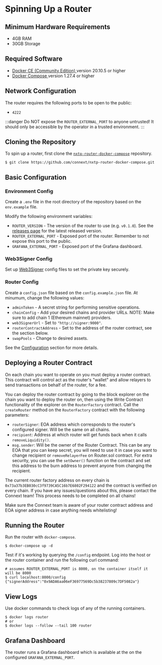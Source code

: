 # Spinning Up a Router

## Minimum Hardware Requirements

* 4GB RAM
* 30GB Storage

## Required Software

* [Docker CE (Community Edition) ](https://docs.docker.com/install/)version 20.10.5 or higher
* [Docker Compose ](https://docs.docker.com/compose/install/)version 1.27.4 or higher

## Network Configuration

The router requires the following ports to be open to the public:

* `4222`

:::danger Do NOT expose the `ROUTER_EXTERNAL_PORT` to anyone untrusted! It should only be accessible by the operator in a trusted environment. :::

## Cloning the Repository

To spin up a router, first clone the [`nxtp-router-docker-compose`](https://github.com/connext/nxtp-router-docker-compose) repository.

```shell
$ git clone https://github.com/connext/nxtp-router-docker-compose.git
```

## Basic Configuration

### Environment Config

Create a `.env` file in the root directory of the repository based on the `env.example` file.

Modify the following environment variables:

* `ROUTER_VERSION` - The version of the router to use (e.g. `v0.1.0`). See the [releases page](https://github.com/connext/nxtp/releases) for the latest released version.
* `ROUTER_EXTERNAL_PORT` - Exposed port of the router. Remember to not expose this port to the public.
* `GRAFANA_EXTERNAL_PORT` - Exposed port of the Grafana dashboard.

### Web3Signer Config

Set up [Web3Signer](https://docs.web3signer.consensys.net/en/latest/) config files to set the private key securely.

### Router Config

Create a `config.json` file based on the `config.example.json` file. At minumum, change the following values:

* `adminToken` - A secret string for performing sensitive operations.
* `chainConfig` - Add your desired chains and provider URLs. NOTE: Make sure to add chain 1 (Ethereum mainnet) providers.
* `web3SignerUrl` - Set to `"http://signer:9000"`.
* `routerContractAddress` - Set to the address of the router contract, see the section below.
* `swapPools` - Change to desired assets.

See the [Configuration](../Reference/configuration/) section for more details.

## Deploying a Router Contract

On each chain you want to operate on you must deploy a router contract. This contract will control act as the router's "wallet" and allow relayers to send transactions on behalf of the router, for a fee.

You can deploy the router contract by going to the block explorer on the chain you want to deploy the router on, then using the Write Contract functionality of the explorer on the `RouterFactory` contract. Call the `createRouter` method on the `RouterFactory` contract with the following parameters:

* `routerSigner`: EOA address which corresponds to the router's configured signer. Will be the same on all chains.
* `recipient`: Address at which router will get funds back when it calls `removeLiquidity()`.
* `msg.sender`: Will be the owner of the Router Contract. This can be any EOA that you can keep secret, you will need to use it in case you want to change recipient or `removeRelayerFee` on Router.sol contract. For extra security, you can use the `setOwner()` function on the contract and set this address to the burn address to prevent anyone from changing the recipient.

The current router factory address on every chain is `0x73a37b3EB030cC3f9739CA5C16b7E6802F294122` and the contract is verified on every chain. If you have any issues/questions about this, please contact the Connext team! This process needs to be completed on all chains!

Make sure the Connext team is aware of your router contract address and EOA signer address in case anything needs whitelisting!

## Running the Router

Run the router with `docker-compose`.

```shell
$ docker-compose up -d
```

Test if it's working by querying the `/config` endpoint. Log into the host or the router container and run the following curl command:

```shell
# assumes ROUTER_EXTERNAL_PORT is 8000, on the container itself it will be 8000
$ curl localhost:8000/config
{"signerAddress":"0x9ADA6aa06eF36977569Dc5b38237809c7DF5082a"}
```

## View Logs

Use docker commands to check logs of any of the running containers.

```shell
$ docker logs router
# or
$ docker logs --follow --tail 100 router
```

## Grafana Dashboard

The router runs a Grafana dashboard which is available at the on the configured `GRAFANA_EXTERNAL_PORT`.
